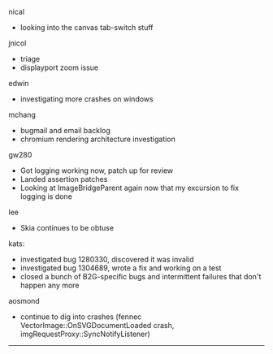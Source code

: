 nical
* looking into the canvas tab-switch stuff



jnicol
* triage
* displayport zoom issue



edwin
* investigating more crashes on windows



mchang
* bugmail and email backlog
* chromium rendering architecture investigation



gw280
* Got logging working now, patch up for review
* Landed assertion patches
* Looking at ImageBridgeParent again now that my excursion to fix logging is done



lee
* Skia continues to be obtuse



kats:
* investigated bug 1280330, discovered it was invalid
* investigated bug 1304689, wrote a fix and working on a test
* closed a bunch of B2G-specific bugs and intermittent failures that don't happen any more



aosmond
* continue to dig into crashes (fennec VectorImage::OnSVGDocumentLoaded crash, imgRequestProxy::SyncNotifyListener)



________________


